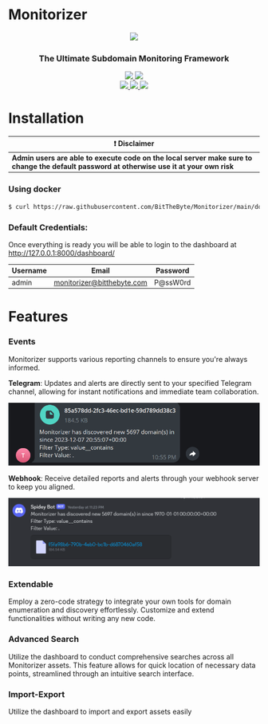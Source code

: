 # Monitorizer
<p align="center">
    <a href="https://twitter.com/BitTheByte">
      <img src="https://i.ibb.co/9pYWyKR/68747470733a2f2f692e6962622e636f2f775367634b66782f417274626f6172642d312e706e67.png" width="500">
    </a>
    <h3 align="center">The Ultimate Subdomain Monitoring Framework</h3>
</p>

<p align="center">
    <a href="#" alt="Code Style">
        <img src="https://img.shields.io/badge/code%20style-black-000000.svg" />
    </a>
    <a href="#" alt="Build">
        <img src="https://github.com/bitthebyte/monitorizer/actions/workflows/docker.yml/badge.svg" />
    </a>
    <br>
    <a href="https://github.com/bitthebyte/monitorizer/" alt="Stars">
        <img src="https://img.shields.io/github/stars/bitthebyte/monitorizer" />
    </a>
    <a href="https://github.com/bitthebyte/monitorizer/" alt="Support Python Version">
        <img src="https://img.shields.io/badge/Supported%20Python-3.11%7C3.12-blue" />
    </a>
    <a href="https://github.com/bitthebyte/monitorizer/pulse" alt="Activity">
        <img src="https://img.shields.io/github/commit-activity/m/bitthebyte/monitorizer" />
    </a>
</p>


# Installation

| :exclamation:  **Disclaimer**                                                                                                                                           |
|-------------------------------------------------------------------------------------------------------------------------------------------------------------------------|
| **Admin users are able to execute code on the local server make sure to change the default password at otherwise use it at your own risk** |

### Using docker
```bash
$ curl https://raw.githubusercontent.com/BitTheByte/Monitorizer/main/docker-compose.yml | docker compose -f - up
```

### Default Credentials:
Once everything is ready you will be able to login to the dashboard at http://127.0.0.1:8000/dashboard/

| Username | Email                      | Password |
|----------|----------------------------|----------|
| admin    | monitorizer@bitthebyte.com | P@ssW0rd |

# Features

### Events
Monitorizer supports various reporting channels to ensure you're always informed.

**Telegram**: Updates and alerts are directly sent to your specified Telegram channel, allowing for instant notifications and immediate team collaboration.

![](assets/telegram_report.png)

**Webhook**: Receive detailed reports and alerts through your webhook server to keep you aligned.

![](assets/discord_report.png)


### Extendable
Employ a zero-code strategy to integrate your own tools for domain enumeration and discovery effortlessly. Customize and extend functionalities without writing any new code.

### Advanced Search
Utilize the dashboard to conduct comprehensive searches across all Monitorizer assets. This feature allows for quick location of necessary data points, streamlined through an intuitive search interface.

### Import-Export
Utilize the dashboard to import and export assets easily